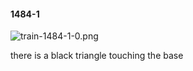 #### 1484-1
![train-1484-1-0.png](https://github.com/lil-lab/nlvr/raw/master/nlvr/train/images/23/train-1484-1-0.png "train-1484-1-0.png")

there is a black  triangle touching the base